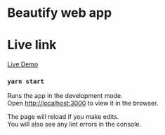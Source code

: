 # Beautify web app

# Live link

[Live Demo](https://young-gorge-33748.herokuapp.com/)

### `yarn start`

Runs the app in the development mode.\
Open [http://localhost:3000](http://localhost:3000) to view it in the browser.

The page will reload if you make edits.\
You will also see any lint errors in the console.
